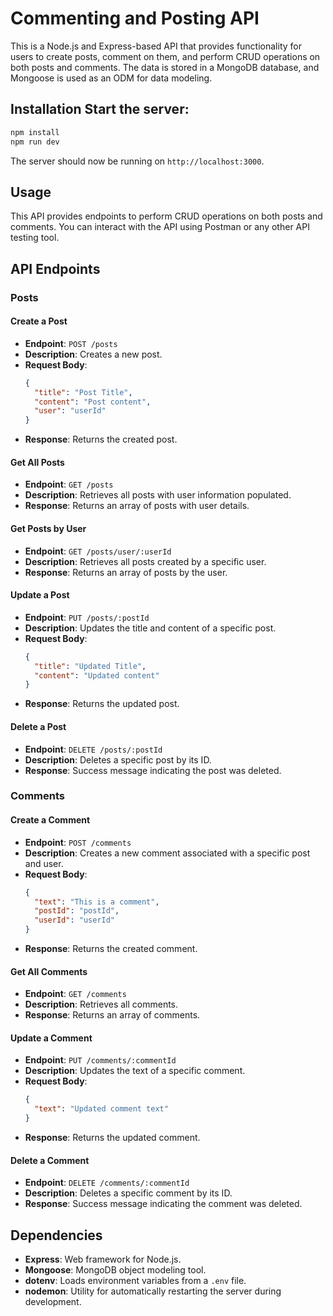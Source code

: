 # Commenting and Posting API

This is a Node.js and Express-based API that provides functionality for users to create posts, comment on them, and perform CRUD operations on both posts and comments. The data is stored in a MongoDB database, and Mongoose is used as an ODM for data modeling.

## Installation Start the server:

```bash
npm install
npm run dev
```

The server should now be running on `http://localhost:3000`.

## Usage

This API provides endpoints to perform CRUD operations on both posts and comments. You can interact with the API using Postman or any other API testing tool.

## API Endpoints

### Posts

#### Create a Post

- **Endpoint**: `POST /posts`
- **Description**: Creates a new post.
- **Request Body**:
  ```json
  {
    "title": "Post Title",
    "content": "Post content",
    "user": "userId"
  }
  ```
- **Response**: Returns the created post.

#### Get All Posts

- **Endpoint**: `GET /posts`
- **Description**: Retrieves all posts with user information populated.
- **Response**: Returns an array of posts with user details.

#### Get Posts by User

- **Endpoint**: `GET /posts/user/:userId`
- **Description**: Retrieves all posts created by a specific user.
- **Response**: Returns an array of posts by the user.

#### Update a Post

- **Endpoint**: `PUT /posts/:postId`
- **Description**: Updates the title and content of a specific post.
- **Request Body**:
  ```json
  {
    "title": "Updated Title",
    "content": "Updated content"
  }
  ```
- **Response**: Returns the updated post.

#### Delete a Post

- **Endpoint**: `DELETE /posts/:postId`
- **Description**: Deletes a specific post by its ID.
- **Response**: Success message indicating the post was deleted.

### Comments

#### Create a Comment

- **Endpoint**: `POST /comments`
- **Description**: Creates a new comment associated with a specific post and user.
- **Request Body**:
  ```json
  {
    "text": "This is a comment",
    "postId": "postId",
    "userId": "userId"
  }
  ```
- **Response**: Returns the created comment.

#### Get All Comments

- **Endpoint**: `GET /comments`
- **Description**: Retrieves all comments.
- **Response**: Returns an array of comments.

#### Update a Comment

- **Endpoint**: `PUT /comments/:commentId`
- **Description**: Updates the text of a specific comment.
- **Request Body**:
  ```json
  {
    "text": "Updated comment text"
  }
  ```
- **Response**: Returns the updated comment.

#### Delete a Comment

- **Endpoint**: `DELETE /comments/:commentId`
- **Description**: Deletes a specific comment by its ID.
- **Response**: Success message indicating the comment was deleted.

## Dependencies

- **Express**: Web framework for Node.js.
- **Mongoose**: MongoDB object modeling tool.
- **dotenv**: Loads environment variables from a `.env` file.
- **nodemon**: Utility for automatically restarting the server during development.
